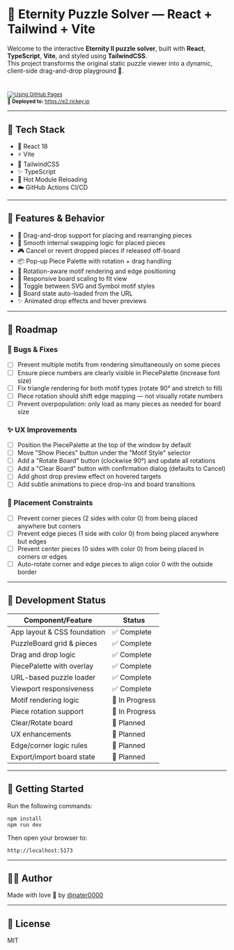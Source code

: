 # 🧩 Eternity Puzzle Solver — React + Tailwind + Vite

Welcome to the interactive **Eternity II puzzle solver**, built with **React**, **TypeScript**, **Vite**, and styled using **TailwindCSS**.  
This project transforms the original static puzzle viewer into a dynamic, client-side drag-and-drop playground 🎯.

#
<sub>[![Using GitHub Pages](https://github.com/nater0000/eternity-puzzle-react/actions/workflows/deploy.yml/badge.svg)](https://github.com/nater0000/eternity-puzzle-react/actions/workflows/deploy.yml)</sub>
<br><sub>🚀 **Deployed to:** https://e2.rickey.io</sub>

---

## 🔧 Tech Stack

- 🧬 React 18  
- ⚡ Vite  
- 🎨 TailwindCSS  
- ✨ TypeScript  
- 🔁 Hot Module Reloading  
- ☁️ GitHub Actions CI/CD

---

## 🧠 Features & Behavior

- 🧩 Drag-and-drop support for placing and rearranging pieces
- 🔁 Smooth internal swapping logic for placed pieces
- 🎮 Cancel or revert dropped pieces if released off-board
- 📦 Pop-up Piece Palette with rotation + drag handling
- 🧭 Rotation-aware motif rendering and edge positioning
- 🧮 Responsive board scaling to fit view
- 🎨 Toggle between SVG and Symbol motif styles
- 🧪 Board state auto-loaded from the URL
- ✨ Animated drop effects and hover previews

---

## 🔨 Roadmap

### 🐞 Bugs & Fixes

- [ ] Prevent multiple motifs from rendering simultaneously on some pieces
- [ ] Ensure piece numbers are clearly visible in PiecePalette (increase font size)
- [ ] Fix triangle rendering for both motif types (rotate 90° and stretch to fill)
- [ ] Piece rotation should shift edge mapping — not visually rotate numbers
- [ ] Prevent overpopulation: only load as many pieces as needed for board size

### ✨ UX Improvements

- [ ] Position the PiecePalette at the top of the window by default
- [ ] Move "Show Pieces" button under the "Motif Style" selector
- [ ] Add a "Rotate Board" button (clockwise 90°) and update all rotations
- [ ] Add a "Clear Board" button with confirmation dialog (defaults to Cancel)
- [ ] Add ghost drop preview effect on hovered targets
- [ ] Add subtle animations to piece drop-ins and board transitions

### 🔐 Placement Constraints

- [ ] Prevent corner pieces (2 sides with color 0) from being placed anywhere but corners
- [ ] Prevent edge pieces (1 side with color 0) from being placed anywhere but edges
- [ ] Prevent center pieces (0 sides with color 0) from being placed in corners or edges
- [ ] Auto-rotate corner and edge pieces to align color 0 with the outside border

---

## 🧱 Development Status

| Component/Feature            | Status         |
|-----------------------------|----------------|
| App layout & CSS foundation | ✅ Complete     |
| PuzzleBoard grid & pieces   | ✅ Complete     |
| Drag and drop logic         | ✅ Complete     |
| PiecePalette with overlay   | ✅ Complete     |
| URL-based puzzle loader     | ✅ Complete     |
| Viewport responsiveness     | ✅ Complete     |
| Motif rendering logic       | 🔧 In Progress  |
| Piece rotation support      | 🔧 In Progress  |
| Clear/Rotate board          | 🔲 Planned      |
| UX enhancements             | 🔲 Planned      |
| Edge/corner logic rules     | 🔲 Planned      |
| Export/import board state   | 🔲 Planned      |

---

## 🚀 Getting Started

Run the following commands:

```
npm install
npm run dev
```

Then open your browser to:

```
http://localhost:5173
```

---

## 👨‍💻 Author

Made with love 💙 by [@nater0000](https://github.com/nater0000)

---

## 📝 License

MIT